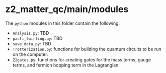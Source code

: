 # z2_matter_qc/main/modules

The `python` modules in this folder contain the following:

- `Analysis.py`: TBD
- `pauli_twirling.py`: TBD
- `save_data.py`: TBD
- `Trotterization.py`: functions for building the quantum circuits to be run on the computer.
- `Z2gates.py`: functions for creating gates for the mass terms, gauge terms, and fermion hopping term in the Lagrangian.
 
